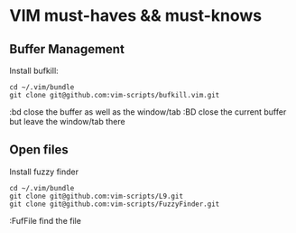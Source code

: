 # VIM must-haves && must-knows

## Buffer Management

Install bufkill:

    cd ~/.vim/bundle
    git clone git@github.com:vim-scripts/bufkill.vim.git

:bd close the buffer as well as the window/tab
:BD close the current buffer but leave the window/tab there

## Open files

Install fuzzy finder

    cd ~/.vim/bundle
    git clone git@github.com:vim-scripts/L9.git
    git clone git@github.com:vim-scripts/FuzzyFinder.git

:FufFile find the file
